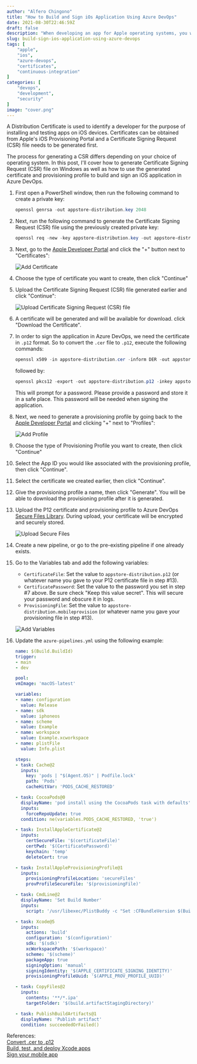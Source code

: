 ```yaml
---
author: "Alfero Chingono"
title: "How to Build and Sign iOs Application Using Azure DevOps"
date: 2021-08-30T22:46:59Z
draft: false
description: "When developing an app for Apple operating systems, you will eventually need to manage signing certificates, and provisioning profiles. In this article I describe 16 steps to securely manage them for signing and provisioning your app in a Azure DevOps Continuous Integration pipeline."
slug: build-sign-ios-application-using-azure-devops
tags: [
    "apple",
    "ios",
    "azure-devops",
    "certificates",
    "continuous-integration"
]
categories: [
    "devops",
    "development",
    "security"
]
image: "cover.png"
---
```


A Distribution Certificate is used to identify a developer for the purpose of installing and testing apps on iOS devices. Certificates can be obtained from Apple's iOS Provisioning Portal and a Certificate Signing Request (CSR) file needs to be generated first.

The process for generating a CSR differs depending on your choice of operating system. In this post, I'll cover how to generate Certificate Signing Request (CSR) file on Windows as well as how to use the generated certificate and provisioning profile to build and sign an iOS application in Azure DevOps.

1. First open a PowerShell window, then run the following command to create a private key:

    ```powershell
    openssl genrsa -out appstore-distribution.key 2048
    ```

2. Next, run the following command to generate the Certificate Signing Request (CSR) file using the previously created private key:

    ```powershell
    openssl req -new -key appstore-distribution.key -out appstore-distribution.csr  -subj "/emailAddress=devops@example.com, CN=Example, C=CA"
    ```

3. Next, go to the [Apple Developer Portal](https://developer.apple.com/account/resources/certificates/list) and click the "+" button next to "Certificates":

    ![Add Certificate](add-certificate.png)

4. Choose the type of certificate you want to create, then click "Continue"

5. Upload the Certificate Signing Request (CSR) file generated earlier and click "Continue":

    ![Upload Certificate Signing Request (CSR) file](upload-csr.png)

6. A certificate will be generated and will be available for download. click "Download the Certificate".

7. In order to sign the application in Azure DevOps, we need the certificate in `.p12` format. So to convert the `.cer` file to `.p12`, execute the following commands:

    ```powershell
    openssl x509 -in appstore-distribution.cer -inform DER -out appstore-distribution.pem -outform PEM
    ```

    followed by:

    ```powershell
    openssl pkcs12 -export -out appstore-distribution.p12 -inkey appstore-distribution.key -in appstore-distribution.pem
    ```

    This will prompt for a password. Please provide a password and store it in a safe place. This password will be needed when signing the application.

8. Next, we need to generate a provisioning profile by going back to the [Apple Developer Portal](https://developer.apple.com/account/resources/profiles/list) and clicking "+" next to "Profiles":

    ![Add Profile](add-profile.png)

9. Choose the type of Provisioning Profile you want to create, then click "Continue"

10. Select the App ID you would like associated with the provisioning profile, then click "Continue".

11. Select the certificate we created earlier, then click "Continue".

12. Give the provisioning profile a name, then click "Generate". You will be able to download the provisioning profile after it is generated.

13. Upload the P12 certificate and provisioning profile to Azure DevOps [Secure Files Library](https://docs.microsoft.com/en-us/azure/devops/pipelines/library/secure-files?view=azure-devops). During upload, your certificate will be encrypted and securely stored.

    ![Upload Secure Files](upload-secure-files.png)

14. Create a new pipeline, or go to the pre-existing pipeline if one already exists.

15. Go to the Variables tab and add the following variables:

    * `CertificateFile`: Set the value to `appstore-distribution.p12` (or whatever name you gave to your P12 certificate file in step #13).  
    * `CertificatePassword`: Set the value to the password you set in step #7 above. Be sure check "Keep this value secret". This will secure your password and obscure it in logs.
    * `ProvisioningFile`: Set the value to `appstore-distribution.mobileprovision` (or whatever name you gave your provisioning file in step #13).

    ![Add Variables](add-variables.png)

16. Update the `azure-pipelines.yml` using the following example:

    ```yaml
    name: $(Build.BuildId)
    trigger:
    - main
    - dev

    pool:
    vmImage: 'macOS-latest'

    variables:
    - name: configuration
      value: Release
    - name: sdk
      value: iphoneos
    - name: scheme
      value: Example
    - name: workspace
      value: Example.xcworkspace
    - name: plistFile
      value: Info.plist

    steps:
    - task: Cache@2
      inputs:
        key: 'pods | "$(Agent.OS)" | Podfile.lock'
        path: 'Pods'
        cacheHitVar: 'PODS_CACHE_RESTORED'

    - task: CocoaPods@0
      displayName: 'pod install using the CocoaPods task with defaults'
      inputs:
        forceRepoUpdate: true  
      condition: ne(variables.PODS_CACHE_RESTORED, 'true')

    - task: InstallAppleCertificate@2
      inputs:
        certSecureFile: '$(certificateFile)'
        certPwd: '$(CertificatePassword)'
        keychain: 'temp'
        deleteCert: true

    - task: InstallAppleProvisioningProfile@1
      inputs:
        provisioningProfileLocation: 'secureFiles'
        provProfileSecureFile: '$(provisioningFile)'

    - task: CmdLine@2
      displayName: 'Set Build Number'
      inputs:
        script: '/usr/libexec/PlistBuddy -c "Set :CFBundleVersion $(Build.BuildId)" $(Build.SourcesDirectory)/$(scheme)/$(plistFile)'

    - task: Xcode@5
      inputs:
        actions: 'build'
        configuration: '$(configuration)'
        sdk: '$(sdk)'
        xcWorkspacePath: '$(workspace)'
        scheme: '$(scheme)'
        packageApp: true
        signingOption: 'manual'
        signingIdentity: '$(APPLE_CERTIFICATE_SIGNING_IDENTITY)'
        provisioningProfileUuid: '$(APPLE_PROV_PROFILE_UUID)'

    - task: CopyFiles@2
      inputs:
        contents: '**/*.ipa'
        targetFolder: '$(build.artifactStagingDirectory)'

    - task: PublishBuildArtifacts@1
      displayName: 'Publish artifact'
      condition: succeededOrFailed()
    ```

References:  
[Convert .cer to .p12](https://stackoverflow.com/a/42196304)  
[Build, test, and deploy Xcode apps](https://docs.microsoft.com/en-us/azure/devops/pipelines/ecosystems/xcode?view=azure-devops)  
[Sign your mobile app](https://docs.microsoft.com/en-us/azure/devops/pipelines/apps/mobile/app-signing?view=azure-devops&tabs=apple-install-during-build)